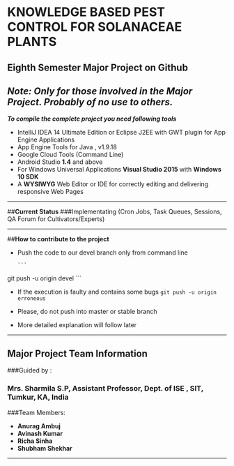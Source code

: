 # **KNOWLEDGE BASED PEST CONTROL FOR SOLANACEAE PLANTS**
## Eighth Semester Major Project on Github

## ***Note: Only for those involved in the Major Project. Probably of no use to others.***

***To compile the complete project you need following tools***

+ IntelliJ IDEA 14 Ultimate Edition or Eclipse J2EE with GWT plugin for App Engine Applications
+ App Engine Tools for Java , v1.9.18
+ Google Cloud Tools (Command Line)
+ Android Studio **1.4** and above
+ For Windows Universal Applications **Visual Studio 2015** with **Windows 10 SDK**
+ A **WYSIWYG** Web Editor or IDE for correctly editing and delivering responsive Web Pages

***

##**Current Status**
###Implementating (Cron Jobs, Task Queues, Sessions, QA Forum for Cultivators/Experts)


***
##**How to contribute to the project**

+ Push the code to our devel branch only from command line
      
      ```
git push -u origin devel
      ```
+ If the execution is faulty and contains some bugs
      ```
git push -u origin erroneous
      ```
      
+ Please, do not push into master or stable branch
+ More detailed explanation will follow later

***

## **Major Project Team Information**

###Guided by : 
### **Mrs. Sharmila S.P, Assistant Professor, Dept. of ISE , SIT, Tumkur, KA, India**

###Team Members:

+ **Anurag Ambuj**
+ **Avinash Kumar**
+ **Richa Sinha**
+ **Shubham Shekhar**

***
